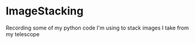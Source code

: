# ImageStacking
Recording some of my python code I'm using to stack images I take from my telescope
